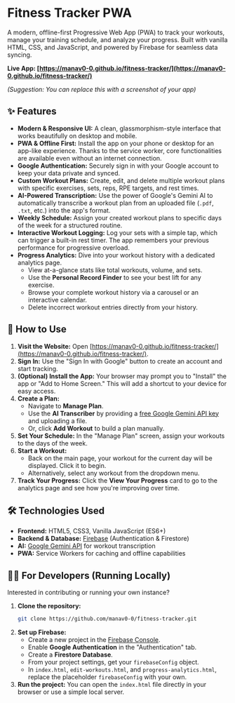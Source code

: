 # Fitness Tracker PWA

A modern, offline-first Progressive Web App (PWA) to track your workouts, manage your training schedule, and analyze your progress. Built with vanilla HTML, CSS, and JavaScript, and powered by Firebase for seamless data syncing.

**Live App: [https://manav0-0.github.io/fitness-tracker/](https://manav0-0.github.io/fitness-tracker/)**

 
*(Suggestion: You can replace this with a screenshot of your app)*

## ✨ Features

*   **Modern & Responsive UI:** A clean, glassmorphism-style interface that works beautifully on desktop and mobile.
*   **PWA & Offline First:** Install the app on your phone or desktop for an app-like experience. Thanks to the service worker, core functionalities are available even without an internet connection.
*   **Google Authentication:** Securely sign in with your Google account to keep your data private and synced.
*   **Custom Workout Plans:** Create, edit, and delete multiple workout plans with specific exercises, sets, reps, RPE targets, and rest times.
*   **AI-Powered Transcription:** Use the power of Google's Gemini AI to automatically transcribe a workout plan from an uploaded file (`.pdf`, `.txt`, etc.) into the app's format.
*   **Weekly Schedule:** Assign your created workout plans to specific days of the week for a structured routine.
*   **Interactive Workout Logging:** Log your sets with a simple tap, which can trigger a built-in rest timer. The app remembers your previous performance for progressive overload.
*   **Progress Analytics:** Dive into your workout history with a dedicated analytics page.
    *   View at-a-glance stats like total workouts, volume, and sets.
    *   Use the **Personal Record Finder** to see your best lift for any exercise.
    *   Browse your complete workout history via a carousel or an interactive calendar.
    *   Delete incorrect workout entries directly from your history.

## 🚀 How to Use

1.  **Visit the Website:** Open [https://manav0-0.github.io/fitness-tracker/](https://manav0-0.github.io/fitness-tracker/).
2.  **Sign In:** Use the "Sign In with Google" button to create an account and start tracking.
3.  **(Optional) Install the App:** Your browser may prompt you to "Install" the app or "Add to Home Screen." This will add a shortcut to your device for easy access.
4.  **Create a Plan:**
    *   Navigate to **Manage Plan**.
    *   Use the **AI Transcriber** by providing a [free Google Gemini API key](https://aistudio.google.com/app/apikey) and uploading a file.
    *   Or, click **Add Workout** to build a plan manually.
5.  **Set Your Schedule:** In the "Manage Plan" screen, assign your workouts to the days of the week.
6.  **Start a Workout:**
    *   Back on the main page, your workout for the current day will be displayed. Click it to begin.
    *   Alternatively, select any workout from the dropdown menu.
7.  **Track Your Progress:** Click the **View Your Progress** card to go to the analytics page and see how you're improving over time.

## 🛠️ Technologies Used

*   **Frontend:** HTML5, CSS3, Vanilla JavaScript (ES6+)
*   **Backend & Database:** [Firebase](https://firebase.google.com/) (Authentication & Firestore)
*   **AI:** [Google Gemini API](https://ai.google.dev/) for workout transcription
*   **PWA:** Service Workers for caching and offline capabilities

## 👨‍💻 For Developers (Running Locally)

Interested in contributing or running your own instance?

1.  **Clone the repository:**
    ```sh
    git clone https://github.com/manav0-0/fitness-tracker.git
    ```
2.  **Set up Firebase:**
    *   Create a new project in the [Firebase Console](https://console.firebase.google.com/).
    *   Enable **Google Authentication** in the "Authentication" tab.
    *   Create a **Firestore Database**.
    *   From your project settings, get your `firebaseConfig` object.
    *   In `index.html`, `edit-workouts.html`, and `progress-analytics.html`, replace the placeholder `firebaseConfig` with your own.
3.  **Run the project:** You can open the `index.html` file directly in your browser or use a simple local server.
